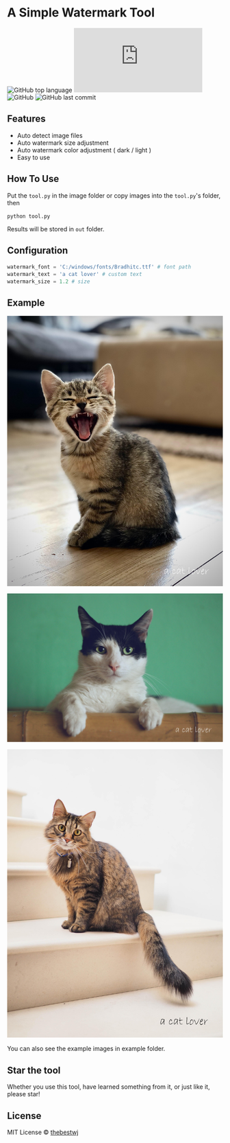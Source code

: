 # A Simple Watermark Tool

![GitHub top language](https://img.shields.io/github/languages/top/thebestwj/watermark_tool?style=plastic)
![GitHub file size in bytes](https://img.shields.io/github/size/thebestwj/watermark_tool/tool.py)
![GitHub](https://img.shields.io/github/license/thebestwj/watermark_tool)
![GitHub last commit](https://img.shields.io/github/last-commit/thebestwj/watermark_tool)

## Features

 - Auto detect image files
 - Auto watermark size adjustment
 - Auto watermark color adjustment ( dark / light )
 - Easy to use

## How To Use

Put the `tool.py` in the image folder
or copy images into the `tool.py`'s folder, then

```
python tool.py
```

Results will be stored in `out` folder.

## Configuration

```python
watermark_font = 'C:/windows/fonts/Bradhitc.ttf' # font path
watermark_text = 'a cat lover' # custom text
watermark_size = 1.2 # size
```
## Example

![img](https://raw.githubusercontent.com/thebestwj/watermark_tool/main/example/out/1.jpg)

![img](https://raw.githubusercontent.com/thebestwj/watermark_tool/main/example/out/2.jpg)

![img](https://raw.githubusercontent.com/thebestwj/watermark_tool/main/example/out/3.jpg)

You can also see the example images in example folder.

## Star the tool

Whether you use this tool, have learned something from it, or just like it, please star!

## License

MIT License © [thebestwj](https://github.com/thebestwj)
